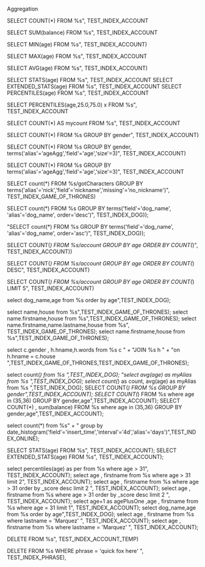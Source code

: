 Aggregation

SELECT COUNT(*) FROM %s", TEST_INDEX_ACCOUNT

SELECT SUM(balance) FROM %s", TEST_INDEX_ACCOUNT

SELECT MIN(age) FROM %s", TEST_INDEX_ACCOUNT)

SELECT MAX(age) FROM %s", TEST_INDEX_ACCOUNT

SELECT AVG(age) FROM %s", TEST_INDEX_ACCOUNT)

SELECT STATS(age) FROM %s", TEST_INDEX_ACCOUNT
SELECT EXTENDED_STATS(age) FROM %s", TEST_INDEX_ACCOUNT
SELECT PERCENTILES(age) FROM %s", TEST_INDEX_ACCOUNT

SELECT PERCENTILES(age,25.0,75.0) x FROM %s", TEST_INDEX_ACCOUNT

SELECT COUNT(*) AS mycount FROM %s", TEST_INDEX_ACCOUNT


SELECT COUNT(*) FROM %s GROUP BY gender", TEST_INDEX_ACCOUNT)

SELECT COUNT(*) FROM %s GROUP BY gender, terms('alias'='ageAgg','field'='age','size'=3)", TEST_INDEX_ACCOUNT)

SELECT COUNT(*) FROM %s GROUP BY terms('alias'='ageAgg','field'='age','size'=3)", TEST_INDEX_ACCOUNT

SELECT count(*) FROM %s/gotCharacters GROUP BY terms('alias'='nick','field'='nickname','missing'='no_nickname')", TEST_INDEX_GAME_OF_THRONES)

SELECT count(*) FROM %s GROUP BY terms('field'='dog_name', 'alias'='dog_name', order='desc')", TEST_INDEX_DOG));


"SELECT count(*) FROM %s GROUP BY terms('field'='dog_name', 'alias'='dog_name', order='asc')", TEST_INDEX_DOG));

SELECT COUNT(*) FROM %s/account GROUP BY age ORDER BY COUNT(*)", TEST_INDEX_ACCOUNT))


SELECT COUNT(*) FROM %s/account GROUP BY age ORDER BY COUNT(*) DESC", TEST_INDEX_ACCOUNT)

SELECT COUNT(*) FROM %s/account GROUP BY age ORDER BY COUNT(*) LIMIT 5", TEST_INDEX_ACCOUNT)



select dog_name,age from %s order by age",TEST_INDEX_DOG);

select name,house from %s",TEST_INDEX_GAME_OF_THRONES);
select name.firstname,house from %s",TEST_INDEX_GAME_OF_THRONES);
select name.firstname,name.lastname,house from %s", TEST_INDEX_GAME_OF_THRONES);
select name.firstname,house from %s",TEST_INDEX_GAME_OF_THRONES);


select c.gender , h.hname,h.words from %s c " +
                "JOIN %s h " +
                "on h.hname = c.house ",TEST_INDEX_GAME_OF_THRONES,TEST_INDEX_GAME_OF_THRONES);
                
select count(*) from %s ",TEST_INDEX_DOG);
"select avg(age) as myAlias from %s ",TEST_INDEX_DOG);
select count(*) as count, avg(age) as myAlias from %s ",TEST_INDEX_DOG);
SELECT COUNT(*) FROM %s GROUP BY gender",TEST_INDEX_ACCOUNT);
SELECT COUNT(*) FROM %s where age in (35,36) GROUP BY gender,age",TEST_INDEX_ACCOUNT);
SELECT COUNT(*) , sum(balance) FROM %s where age in (35,36) GROUP BY gender,age",TEST_INDEX_ACCOUNT);

select count(*) from %s" +
                " group by date_histogram('field'='insert_time','interval'='4d','alias'='days')",TEST_INDEX_ONLINE);
                
SELECT STATS(age) FROM %s", TEST_INDEX_ACCOUNT);
SELECT EXTENDED_STATS(age) FROM %s", TEST_INDEX_ACCOUNT);

select percentiles(age) as per from %s where age > 31", TEST_INDEX_ACCOUNT);
select age , firstname from %s where age > 31 limit 2", TEST_INDEX_ACCOUNT);
select age , firstname from %s where age > 31 order by _score desc limit 2 ", TEST_INDEX_ACCOUNT);
select age , firstname from %s where age > 31 order by _score desc limit 2 ", TEST_INDEX_ACCOUNT);
select age+1 as agePlusOne ,age , firstname from %s where age =  31 limit 1", TEST_INDEX_ACCOUNT);
select dog_name,age from %s order by age",TEST_INDEX_DOG);
select age , firstname from %s where lastname = 'Marquez' ", TEST_INDEX_ACCOUNT);
select age , firstname from %s where lastname = 'Marquez' ", TEST_INDEX_ACCOUNT);


DELETE FROM %s", TEST_INDEX_ACCOUNT_TEMP)

DELETE FROM %s WHERE phrase = 'quick fox here' ", TEST_INDEX_PHRASE),
                                


































